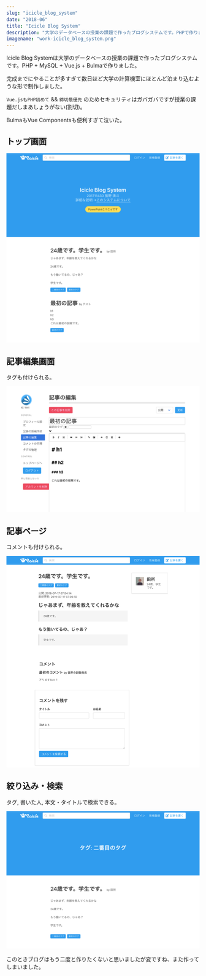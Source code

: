 ```yaml
---
slug: "icicle_blog_system"
date: "2018-06"
title: "Icicle Blog System"
description: "大学のデータベースの授業の課題で作ったブログシステムです。PHPで作りました。めちゃめちゃ面倒くさかったです。"
imagename: "work-icicle_blog_system.png"
---
```


Icicle Blog Systemは大学のデータベースの授業の課題で作ったブログシステムです。PHP + MySQL + Vue.js + Bulmaで作りました。

完成までにやることが多すぎて数日ほど大学の計算機室にほとんど泊まり込むような形で制作しました。

`Vue.jsもPHP初めて` && `締切最優先` のためセキュリティはガバガバですが授業の課題だしまあしょうがない(割切)。

BulmaもVue Componentsも便利すぎて泣いた。

## トップ画面

![Icicle Blog System top page](../../images/work-icicle_blog_system-top.png)

## 記事編集画面

タグも付けられる。

![Icicle Blog System edit page](../../images/work-icicle_blog_system-edit.png)

## 記事ページ

コメントも付けられる。

![Icicle Blog System article page](../../images/work-icicle_blog_system-post.png)

## 絞り込み・検索

タグ, 書いた人, 本文・タイトルで検索できる。

![Icicle Blog System filtered articles](../../images/work-icicle_blog_system-filter.png)

このときブログはもう二度と作りたくないと思いましたが変ですね、また作ってしまいました。
